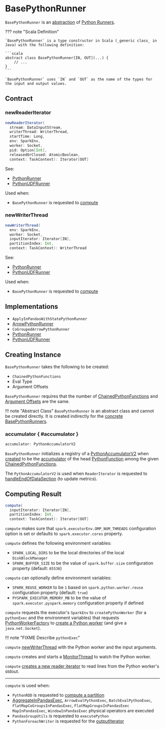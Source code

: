 # BasePythonRunner

`BasePythonRunner` is an [abstraction](#contract) of [Python Runners](#implementations).

??? note "Scala Definition"

    `BasePythonRunner` is a type constructor in Scala (_generic class_ in Java) with the following definition:

    ```scala
    abstract class BasePythonRunner[IN, OUT](...) {
        // ...
    }
    ```

    `BasePythonRunner` uses `IN` and `OUT` as the name of the types for the input and output values.

## Contract

### <span id="newReaderIterator"> newReaderIterator

```scala
newReaderIterator(
  stream: DataInputStream,
  writerThread: WriterThread,
  startTime: Long,
  env: SparkEnv,
  worker: Socket,
  pid: Option[Int],
  releasedOrClosed: AtomicBoolean,
  context: TaskContext): Iterator[OUT]
```

See:

* [PythonRunner](PythonRunner.md#newReaderIterator)
* [PythonUDFRunner](PythonUDFRunner.md#newReaderIterator)

Used when:

* `BasePythonRunner` is requested to [compute](#compute)

### <span id="newWriterThread"> newWriterThread

```scala
newWriterThread(
  env: SparkEnv,
  worker: Socket,
  inputIterator: Iterator[IN],
  partitionIndex: Int,
  context: TaskContext): WriterThread
```

See:

* [PythonRunner](PythonRunner.md#newWriterThread)
* [PythonUDFRunner](PythonUDFRunner.md#newWriterThread)

Used when:

* `BasePythonRunner` is requested to [compute](#compute)

## Implementations

* `ApplyInPandasWithStatePythonRunner`
* [ArrowPythonRunner](ArrowPythonRunner.md)
* `CoGroupedArrowPythonRunner`
* [PythonRunner](PythonRunner.md)
* [PythonUDFRunner](PythonUDFRunner.md)

## Creating Instance

`BasePythonRunner` takes the following to be created:

* <span id="funcs"> `ChainedPythonFunctions`
* <span id="evalType"> Eval Type
* <span id="argOffsets"> Argument Offsets

`BasePythonRunner` requires that the number of [ChainedPythonFunctions](#funcs) and [Argument Offsets](#argOffsets) are the same.

!!! note "Abstract Class"
    `BasePythonRunner` is an abstract class and cannot be created directly. It is created indirectly for the [concrete BasePythonRunners](#implementations).

### <span id="maybeAccumulator"> accumulator { #accumulator }

```scala
accumulator: PythonAccumulatorV2
```

`BasePythonRunner` initializes a registry of a [PythonAccumulatorV2](../PythonAccumulatorV2.md) when [created](#creating-instance) to be the [accumulator](../PythonFunction.md#accumulator) of the head [PythonFunction](../PythonFunction.md) among the given [ChainedPythonFunctions](#funcs).

The `PythonAccumulatorV2` is used when `ReaderIterator` is requested to [handleEndOfDataSection](ReaderIterator.md#handleEndOfDataSection) (to update metrics).

## <span id="compute"> Computing Result

```scala
compute(
  inputIterator: Iterator[IN],
  partitionIndex: Int,
  context: TaskContext): Iterator[OUT]
```

`compute` makes sure that `spark.executorEnv.OMP_NUM_THREADS` configuration option is set or defaults to `spark.executor.cores` property.

`compute` defines the following environment variables:

* `SPARK_LOCAL_DIRS` to be the local directories of the local `DiskBlockManager`
* `SPARK_BUFFER_SIZE` to be the value of `spark.buffer.size` configuration property (default: `65536`)

`compute` can optionally define environment variables:

* `SPARK_REUSE_WORKER` to be `1` based on `spark.python.worker.reuse` configuration property (default: `true`)
* `PYSPARK_EXECUTOR_MEMORY_MB` to be the value of `spark.executor.pyspark.memory` configuration property if defined

`compute` requests the executor's `SparkEnv` to `createPythonWorker` (for a `pythonExec` and the environment variables) that requests [PythonWorkerFactory](../PythonWorkerFactory.md) to [create a Python worker](#create) (and give a `java.net.Socket`).

!!! note "FIXME Describe `pythonExec`"

`compute` [newWriterThread](#newWriterThread) with the Python worker and the input arguments.

`compute` creates and starts a [MonitorThread](../MonitorThread.md) to watch the Python worker.

`compute` [creates a new reader iterator](#newReaderIterator) to read lines from the Python worker's stdout.

---

`compute` is used when:

* `PythonRDD` is requested to [compute a partition](../PythonRDD.md#compute)
* [AggregateInPandasExec](../sql/AggregateInPandasExec.md), `ArrowEvalPythonExec`, `BatchEvalPythonExec`, `FlatMapCoGroupsInPandasExec`, `FlatMapGroupsInPandasExec` `MapInPandasExec`, `WindowInPandasExec` physical operators are executed
* `PandasGroupUtils` is requested to `executePython`
* `PythonForeachWriter` is requested for the [outputIterator](../PythonForeachWriter.md#outputIterator)
